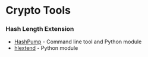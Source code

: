 # Crypto Tools

### Hash Length Extension
* [HashPump](https://github.com/bwall/HashPump) - Command line tool and Python module
* [hlextend](https://github.com/stephenbradshaw/hlextend) - Python module
